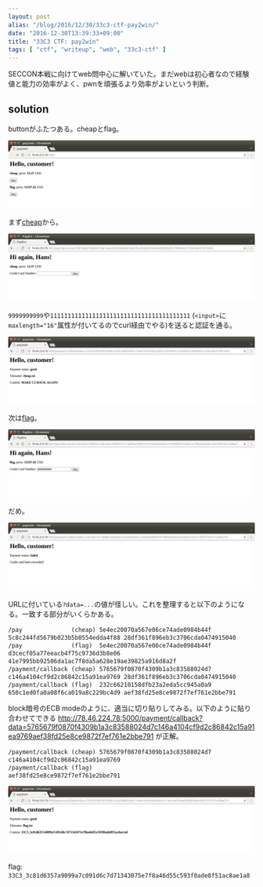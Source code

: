 ```yaml
---
layout: post
alias: "/blog/2016/12/30/33c3-ctf-pay2win/"
date: "2016-12-30T13:39:33+09:00"
title: "33C3 CTF: pay2win"
tags: [ "ctf", "writeup", "web", "33c3-ctf" ]
---
```


SECCON本戦に向けてweb問中心に解いていた。まだwebは初心者なので経験値と能力の効率がよく、pwnを頑張るより効率がよいという判断。

## solution

buttonがふたつある。cheapとflag。

![](/blog/2016/12/30/33c3-ctf-pay2win/1.png)

まず[cheap](http://78.46.224.78:5001/pay?data=5e4ec20070a567e0b89c74ab16aecd48f2921d05b607154d3b5b0554edda4f8828df361f896eb3c3706cda0474915040)から。

![](/blog/2016/12/30/33c3-ctf-pay2win/2.png)

`9999999999`や`1111111111111111111111111111111111111111` (`<input>`に`maxlength="16"`属性が付いてるのでcurl経由でやる)を送ると認証を通る。

![](/blog/2016/12/30/33c3-ctf-pay2win/3.png)

次は[flag](http://78.46.224.78:5001/pay?data=5e4ec20070a567e0b89c74ab16aecd48fcaa02c2edf4687f4f75c9736d3b8e0641e7995bb92506da1ac7f8da5a628e19ae39825a916d8a2f)。

![](/blog/2016/12/30/33c3-ctf-pay2win/4.png)

だめ。

![](/blog/2016/12/30/33c3-ctf-pay2win/5.png)

URLに付いている`?data=...`の値が怪しい。これを整理すると以下のようになる。一致する部分がいくらかある。

```
/pay              (cheap) 5e4ec20070a567e06ce74ade0984b44f 5c8c244fd5679b023b5b0554edda4f88 28df361f896eb3c3706cda0474915040
/pay              (flag)  5e4ec20070a567e06ce74ade0984b44f d3cecf05a77eeacb4f75c9736d3b8e06 41e7995bb92506da1ac7f8da5a628e19ae39825a916d8a2f
/payment/callback (cheap) 5765679f0870f4309b1a3c83588024d7 c146a4104cf9d2c86842c15a91ea9769 28df361f896eb3c3706cda0474915040
/payment/callback (flag)  232c66210158dfb23a2eda5cc945a0a9 650c1ed0fa0a08f6ca019a8c229bc4d9 aef38fd25e8ce9872f7ef761e2bbe791
```

block暗号のECB modeのように、適当に切り貼りしてみる。以下のように貼り合わせてできる
<http://78.46.224.78:5000/payment/callback?data=5765679f0870f4309b1a3c83588024d7c146a4104cf9d2c86842c15a91ea9769aef38fd25e8ce9872f7ef761e2bbe791>
が正解。

```
/payment/callback (cheap) 5765679f0870f4309b1a3c83588024d7 c146a4104cf9d2c86842c15a91ea9769
/payment/callback (flag)                                                                    aef38fd25e8ce9872f7ef761e2bbe791
```

![](/blog/2016/12/30/33c3-ctf-pay2win/6.png)

flag: `33C3_3c81d6357a9099a7c091d6c7d71343075e7f8a46d55c593f0ade8f51ac8ae1a8`
